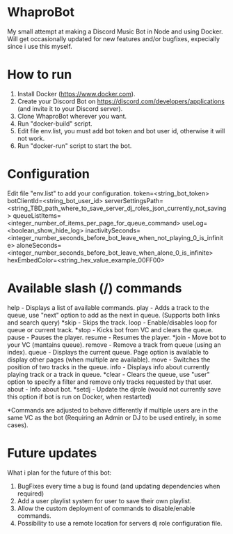 # WhaproBot
My small attempt at making a Discord Music Bot in Node and using Docker.
Will get occasionally updated for new features and/or bugfixes, expecially since i use this myself.


# How to run
1. Install Docker (https://www.docker.com).
2. Create your Discord Bot on https://discord.com/developers/applications (and invite it to your Discord server).
3. Clone WhaproBot wherever you want.
4. Run "docker-build" script.
5. Edit file env.list, you must add bot token and bot user id, otherwise it will not work.
6. Run "docker-run" script to start the bot.

# Configuration
Edit file "env.list" to add your configuration.
token=<string_bot_token>
botClientId=<string_bot_user_id>
serverSettingsPath=<string_TBD_path_where_to_save_server_dj_roles_json_currently_not_saving>
queueListItems=<integer_number_of_items_per_page_for_queue_command>
useLog=<boolean_show_hide_log>
inactivitySeconds=<integer_number_seconds_before_bot_leave_when_not_playing_0_is_infinite>
aloneSeconds=<integer_number_seconds_before_bot_leave_when_alone_0_is_infinite>
hexEmbedColor=<string_hex_value_example_00FF00>

# Available slash (/) commands
help - Displays a list of available commands.
play - Adds a track to the queue, use "next" option to add as the next in queue. (Supports both links and search query)
*skip - Skips the track.
loop - Enable/disables loop for queue or current track.
*stop - Kicks bot from VC and clears the queue.
pause - Pauses the player.
resume - Resumes the player.
*join - Move bot to your VC (mantains queue).
remove - Remove a track from queue (using an index).
queue - Displays the current queue. Page option is available to display other pages (when multiple are available).
move - Switches the position of two tracks in the queue.
info - Displays info about currently playing track or a track in queue.
*clear - Clears the queue, use "user" option to specify a filter and remove only tracks requested by that user.
about - Info about bot.
*setdj - Update the djrole (would not currently save this option if bot is run on Docker, when restarted)

*Commands are adjusted to behave differently if multiple users are in the same VC as the bot (Requiring an Admin or DJ to be used entirely, in some cases).


# Future updates
What i plan for the future of this bot:
1. BugFixes every time a bug is found (and updating dependencies when required)
2. Add a user playlist system for user to save their own playlist.
3. Allow the custom deployment of commands to disable/enable commands.
4. Possibility to use a remote location for servers dj role configuration file.
